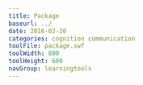 ```yaml
---
title: Package
baseurl: ../
date: 2016-02-20
categories: cognition communication
toolFile: package.swf
toolWidth: 800
toolHeight: 600
navGroup: learningtools
---
```

